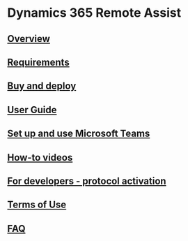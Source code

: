 # Dynamics 365 Remote Assist
## [Overview](index.md)
## [Requirements](requirements.md)
## [Buy and deploy](buy-and-deploy.md)
## [User Guide](user-guide.md)
## [Set up and use Microsoft Teams](use-microsoft-teams-with-remote-assist.md)
## [How-to videos](https://go.microsoft.com/fwlink/p/?linkid=2021485)
## [For developers - protocol activation](protocol-activation.md)
## [Terms of Use](../legal/remote-assist-license-terms.md)
## [FAQ](faq.md)

